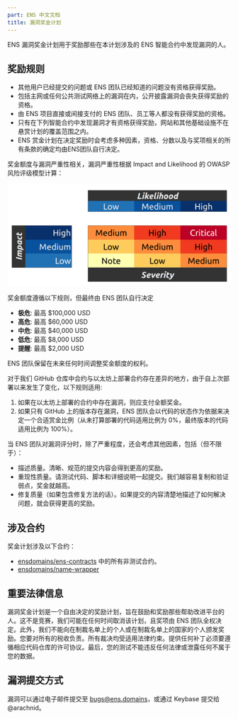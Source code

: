 ```yaml
---
part: ENS 中文文档
title: 漏洞奖金计划
---
```


ENS 漏洞奖金计划用于奖励那些在本计划涉及的 ENS 智能合约中发现漏洞的人。

## 奖励规则

* 其他用户已经提交的问题或 ENS 团队已经知道的问题没有资格获得奖励。
* 包括主网或任何公共测试网络上的漏洞在内，公开披露漏洞会丧失获得奖励的资格。
* 由 ENS 项目直接或间接支付的 ENS 团队、员工等人都没有获得奖励的资格。
* 只有在下列智能合约中发现漏洞才有资格获得奖励，网站和其他基础设施不在悬赏计划的覆盖范围之内。
* ENS 赏金计划在决定奖励时会考虑多种因素，资格、分数以及与奖项相关的所有条款的确定均由ENS团队自行决定。

奖金额度与漏洞严重性相关，漏洞严重性根据 Impact and Likelihood 的 OWASP 风险评级模型计算：

![](/images/docs/ens_bug_bounty_1.png)

奖金额度遵循以下规则，但最终由 ENS 团队自行决定

* **极危**: 最高 $100,000 USD
* **高危**: 最高 $60,000 USD
* **中危**: 最高 $40,000 USD
* **低危**: 最高 $8,000 USD
* **提醒**: 最高 $2,000 USD

ENS 团队保留在未来任何时间调整奖金额度的权利。

对于我们 GitHub 仓库中合约与以太坊上部署合约存在差异的地方，由于自上次部署以来发生了变化，以下规则适用:

1. 如果在以太坊上部署的合约中存在漏洞，则应支付全额奖金。
2. 如果只有 GitHub 上的版本存在漏洞，ENS 团队会以代码的状态作为依据来决定一个合适赏金比例（从未打算部署的代码适用比例为 0%，最终版本的代码适用比例为 100%）。

当 ENS 团队对漏洞评分时，除了严重程度，还会考虑其他因素，包括（但不限于）：

* 描述质量。清晰、规范的提交内容会得到更高的奖励。
* 重现性质量。请测试代码、脚本和详细说明一起提交。我们越容易复制和验证弱点，奖金就越高。
* 修复质量（如果包含修复方法的话）。如果提交的内容清楚地描述了如何解决问题，就会获得更高的奖励。

## 涉及合约

奖金计划涉及以下合约：

* [ensdomains/ens-contracts](https://github.com/ensdomains/ens-contracts) 中的所有非测试合约。
* [ensdomains/name-wrapper](https://github.com/ensdomains/name-wrapper)

## 重要法律信息

漏洞奖金计划是一个自由决定的奖励计划，旨在鼓励和奖励那些帮助改进平台的人。这不是竞赛，我们可能在任何时间取消该计划，且奖项由 ENS 团队全权决定。此外，我们不能向在制裁名单上的个人或在制裁名单上的国家的个人颁发奖励。您要对所有的税收负责。所有裁决均受适用法律约束。提供任何补丁必须要遵循相应代码仓库的许可协议。最后，您的测试不能违反任何法律或泄露任何不属于您的数据。

## 漏洞提交方式

漏洞可以通过电子邮件提交至 bugs@ens.domains，或通过 Keybase 提交给 @arachnid。
